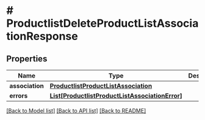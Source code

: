 # # ProductlistDeleteProductListAssociationResponse


## Properties 


Name | Type | Description | Notes
------------ | ------------- | ------------- | -------------
**association**| [**ProductlistProductListAssociation**](ProductlistProductListAssociation.md) |   | [optional]
**errors**| [**List[ProductlistProductListAssociationError]**](ProductlistProductListAssociationError.md) |   | [optional]


[[Back to Model list]](../../README.md#models) [[Back to API list]](../../README.md#endpoints) [[Back to README]](../../README.md)

